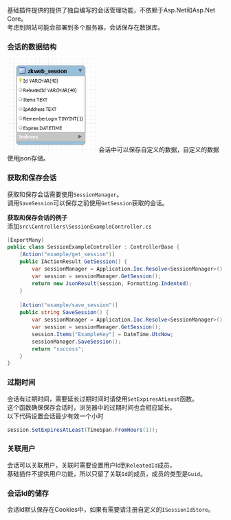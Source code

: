 基础插件提供的提供了独自编写的会话管理功能，不依赖于Asp.Net和Asp.Net Core。<br/>
考虑到网站可能会部署到多个服务器，会话保存在数据库。<br/>

### 会话的数据结构

![会话的ER图](../img/er_session.jpg)
会话中可以保存自定义的数据，自定义的数据使用json存储。

### 获取和保存会话

获取和保存会话需要使用`SessionManager`。<br/>
调用`SaveSession`可以保存之前使用`GetSession`获取的会话。<br/>

**获取和保存会话的例子**<br/>
添加`src\Controllers\SessionExampleController.cs`<br/>
``` csharp
[ExportMany]
public class SessionExampleController : ControllerBase {
	[Action("example/get_session")]
	public IActionResult GetSession() {
		var sessionManager = Application.Ioc.Resolve<SessionManager>();
		var session = sessionManager.GetSession();
		return new JsonResult(session, Formatting.Indented);
	}

	[Action("example/save_session")]
	public string SaveSession() {
		var sessionManager = Application.Ioc.Resolve<SessionManager>();
		var session = sessionManager.GetSession();
		session.Items["ExampleKey"] = DateTime.UtcNow;
		sessionManager.SaveSession();
		return "success";
	}
}
```

### 过期时间

会话有过期时间，需要延长过期时间时请使用`SetExpiresAtLeast`函数。<br/>
这个函数确保保存会话时，浏览器中的过期时间也会相应延长。<br/>
以下代码设置会话最少有效一个小时<br/>
``` csharp
session.SetExpiresAtLeast(TimeSpan.FromHours(1));
```

### 关联用户

会话可以关联用户，关联时需要设置用户Id到`ReleatedId`成员。<br/>
基础插件不提供用户功能，所以只留了关联`Id`的成员，成员的类型是`Guid`。<br/>

### 会话Id的储存

会话Id默认保存在Cookies中，如果有需要请注册自定义的`ISessionIdStore`。
